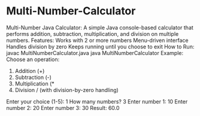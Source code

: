 # Multi-Number-Calculator #
Multi-Number Java Calculator:
A simple Java console-based calculator that performs addition, subtraction, multiplication, and division on multiple numbers.
Features:
Works with 2 or more numbers
Menu-driven interface
Handles division by zero
Keeps running until you choose to exit
How to Run:
javac MultiNumberCalculator.java
java MultiNumberCalculator
Example:
Choose an operation:
1. Addition (+)
2. Subtraction (-)
3. Multiplication (*
4. Division / (with division-by-zero handling)

Enter your choice (1-5): 1
How many numbers? 3
Enter number 1: 10
Enter number 2: 20
Enter number 3: 30
Result: 60.0


